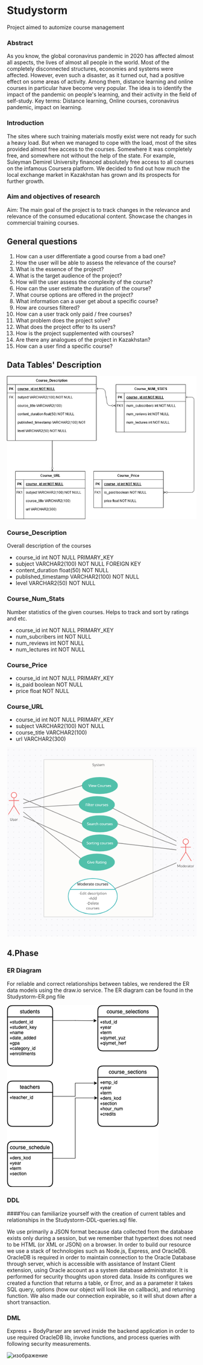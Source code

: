 # Studystorm
Project aimed to automize course management

### Abstract
As you know, the global coronavirus pandemic in 2020 has affected almost all aspects, the lives of almost all people in the world. Most of the completely disconnected structures, economies and systems were affected. However, even such a disaster, as it turned out, had a positive effect on some areas of activity. Among them, distance learning and online courses in particular have become very popular. The idea is to identify the impact of the pandemic on people's learning, and their activity in the field of self-study.
Key terms: Distance learning, Online courses, coronavirus pandemic, impact on learning.

### Introduction
The sites where such training materials mostly exist were not ready for such a heavy load. But when we managed to cope with the load, most of the sites provided almost free access to the courses. Somewhere it was completely free, and somewhere not without the help of the state. For example, Suleyman Demirel University financed absolutely free access to all courses on the infamous Coursera platform. We decided to find out how much the local exchange market in Kazakhstan has grown and its prospects for further growth.

### Aim and objectives of research
Aim: The main goal of the project is to track changes in the relevance and relevance of the consumed educational content. Showcase the changes in commercial training courses.


## General questions

 1. How can a user differentiate a good course from a bad one? 
 2. How the user will be able to assess the relevance of the course?
 3. What is the essence of the project?
 4. What is the target audience of the project?
 5. How will the user assess the complexity of the course?
 6. How can the user estimate the duration of the course?
 7. What course options are offered in the project?
 8. What information can a user get about a specific course?
 9. How are courses filtered?
 10. How can a user track only paid / free courses?
 11. What problem does the project solve?
 12. What does the project offer to its users?
 13. How is the project supplemented with courses?
 14. Are there any analogues of the project in Kazakhstan?
 15. How can a user find a specific course?


## Data Tables' Description

![Alt](/Study-Storm.jpg "Title")

### Course_Description
Overall description of the courses

* course_id int NOT NULL PRIMARY_KEY
* subject VARCHAR2(100) NOT NULL FOREIGN KEY 
* content_duration float(50) NOT NULL
* published_timestamp VARCHAR2(100) NOT NULL
* level VARCHAR2(50) NOT NULL

### Course_Num_Stats
Number statistics of the given courses. Helps to track and sort by ratings and etc.

* course_id int NOT NULL PRIMARY_KEY
* num_subcribers int NOT NULL
* num_reviews int NOT NULL
* num_lectures int NOT NULL

### Course_Price

* course_id int NOT NULL PRIMARY_KEY
* is_paid boolean NOT NULL
* price float NOT NULL


### Course_URL

* course_id int NOT NULL PRIMARY_KEY
* subject VARCHAR2(100) NOT NULL
* course_title VARCHAR2(100)
* url VARCHAR2(300)


![Alt](/StudyStorm-UseCase-UML.png "Titlee")


## 4.Phase
### ER Diagram
For reliable and correct relationships between tables, we rendered the ER data models using the draw.io service. The ER diagram can be found in the Studystorm-ER.png file

![Alt](/Studystorm-ER.png "Titlee")

### DDL

####You can familiarize yourself with the creation of current tables and relationships in the Studystorm-DDL-queries.sql file.

[DDL (Studystorm-DDL-queries)]: https://github.com/Hawokaii/Studystorm/blob/main/Studystorm-DDL-queries.sql

We use primarily a JSON format because data collected from the database exists only during a session, but we remember that hypertext does not need to be HTML (or XML or JSON) on a browser.
In order to build our resource we use a stack of technologies such as Node.js, Express, and OracleDB. OracleDB is required in order to maintain connection to the Oracle Database through server, which is accessible with assistance of Instant Client extension, using Oracle account as a system database administrator. It is performed for security thoughts upon stored data. Inside its configures we created a function that returns a table, or Error, and as a parameter it takes SQL query, options (how our object will look like on callback), and returning function. We also made our connection expirable, so it will shut down after a short transaction. 


### DML

[DDL (Studystorm-DML-queries)]: https://github.com/Hawokaii/Studystorm/blob/main/Studystorm-DML-data-load.sql

Express + BodyParser are served inside the backend application in order to use required OracleDB lib, invoke functions, and process queries with following security measurements.

![изображение](https://user-images.githubusercontent.com/49223543/110213643-0dce0b00-7ecb-11eb-93f7-31e1e45debdb.png)
